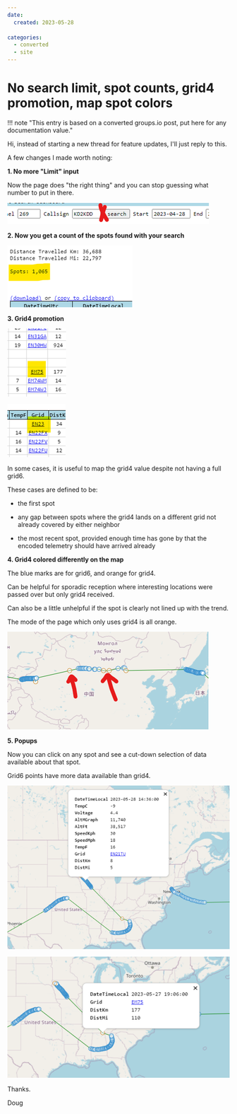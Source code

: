 ```yaml
---
date:
  created: 2023-05-28

categories:
  - converted
  - site
---
```


# No search limit, spot counts, grid4 promotion, map spot colors

!!! note "This entry is based on a converted groups.io post, put here for any documentation value."

Hi, instead of starting a new thread for feature updates, I'll just reply to this.



A few changes I made worth noting:





**1. No more "Limit" input**

Now the page does "the right thing" and you can stop guessing what number to put in there.

![](attach_0_1763720F2ACBEBA8_8496.png)





**2. Now you get a count of the spots found with your search**

![](attach_1_1763720F2ACF41F7_8496.png)





**3. Grid4 promotion**

![](attach_2_1763720F2AD1E388_8496.png)

![](attach_3_1763720F2AD46BD3_8496.png)



In some cases, it is useful to map the grid4 value despite not having a full grid6.

These cases are defined to be:

- the first spot

- any gap between spots where the grid4 lands on a different grid not already covered by either neighbor

- the most recent spot, provided enough time has gone by that the encoded telemetry should have arrived already





**4. Grid4 colored differently on the map**

The blue marks are for grid6, and orange for grid4.

Can be helpful for sporadic reception where interesting locations were passed over but only grid4 received.

Can also be a little unhelpful if the spot is clearly not lined up with the trend.

The mode of the page which only uses grid4 is all orange.

![](attach_4_1763720F2AD6F14D_8496.png)





**5. Popups**

Now you can click on any spot and see a cut-down selection of data available about that spot.

Grid6 points have more data available than grid4.

![](attach_5_1763720F2ADAA5EA_8496.png)



![](attach_6_1763720F2ADF0030_8496.png)





Thanks.





Doug





